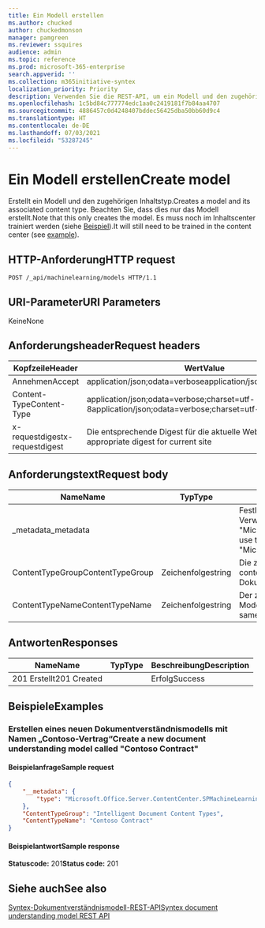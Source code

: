 ```yaml
---
title: Ein Modell erstellen
ms.author: chucked
author: chuckedmonson
manager: pamgreen
ms.reviewer: ssquires
audience: admin
ms.topic: reference
ms.prod: microsoft-365-enterprise
search.appverid: ''
ms.collection: m365initiative-syntex
localization_priority: Priority
description: Verwenden Sie die REST-API, um ein Modell und den zugehörigen Inhaltstyp zu erstellen.
ms.openlocfilehash: 1c5bd84c777774edc1aa0c2419181f7b84aa4707
ms.sourcegitcommit: 4886457c0d4248407bddec56425dba50bb60d9c4
ms.translationtype: HT
ms.contentlocale: de-DE
ms.lasthandoff: 07/03/2021
ms.locfileid: "53287245"
---
```

# <a name="create-model"></a><span data-ttu-id="77d08-103">Ein Modell erstellen</span><span class="sxs-lookup"><span data-stu-id="77d08-103">Create model</span></span>

<span data-ttu-id="77d08-104">Erstellt ein Modell und den zugehörigen Inhaltstyp.</span><span class="sxs-lookup"><span data-stu-id="77d08-104">Creates a model and its associated content type.</span></span> <span data-ttu-id="77d08-105">Beachten Sie, dass dies nur das Modell erstellt.</span><span class="sxs-lookup"><span data-stu-id="77d08-105">Note that this only creates the model.</span></span> <span data-ttu-id="77d08-106">Es muss noch im Inhaltscenter trainiert werden (siehe [Beispiel](rest-createmodel-method.md#examples)).</span><span class="sxs-lookup"><span data-stu-id="77d08-106">It will still need to be trained in the content center (see [example](rest-createmodel-method.md#examples)).</span></span>

## <a name="http-request"></a><span data-ttu-id="77d08-107">HTTP-Anforderung</span><span class="sxs-lookup"><span data-stu-id="77d08-107">HTTP request</span></span>

```http
POST /_api/machinelearning/models HTTP/1.1
```
## <a name="uri-parameters"></a><span data-ttu-id="77d08-108">URI-Parameter</span><span class="sxs-lookup"><span data-stu-id="77d08-108">URI Parameters</span></span>

<span data-ttu-id="77d08-109">Keine</span><span class="sxs-lookup"><span data-stu-id="77d08-109">None</span></span>

## <a name="request-headers"></a><span data-ttu-id="77d08-110">Anforderungsheader</span><span class="sxs-lookup"><span data-stu-id="77d08-110">Request headers</span></span>

| <span data-ttu-id="77d08-111">Kopfzeile</span><span class="sxs-lookup"><span data-stu-id="77d08-111">Header</span></span> | <span data-ttu-id="77d08-112">Wert</span><span class="sxs-lookup"><span data-stu-id="77d08-112">Value</span></span> |
|--------|-------|
|<span data-ttu-id="77d08-113">Annehmen</span><span class="sxs-lookup"><span data-stu-id="77d08-113">Accept</span></span>|<span data-ttu-id="77d08-114">application/json;odata=verbose</span><span class="sxs-lookup"><span data-stu-id="77d08-114">application/json;odata=verbose</span></span>|
|<span data-ttu-id="77d08-115">Content-Type</span><span class="sxs-lookup"><span data-stu-id="77d08-115">Content-Type</span></span>|<span data-ttu-id="77d08-116">application/json;odata=verbose;charset=utf-8</span><span class="sxs-lookup"><span data-stu-id="77d08-116">application/json;odata=verbose;charset=utf-8</span></span>|
|<span data-ttu-id="77d08-117">x-requestdigest</span><span class="sxs-lookup"><span data-stu-id="77d08-117">x-requestdigest</span></span>|<span data-ttu-id="77d08-118">Die entsprechende Digest für die aktuelle Website</span><span class="sxs-lookup"><span data-stu-id="77d08-118">The appropriate digest for current site</span></span>|

## <a name="request-body"></a><span data-ttu-id="77d08-119">Anforderungstext</span><span class="sxs-lookup"><span data-stu-id="77d08-119">Request body</span></span>

|<span data-ttu-id="77d08-120">Name</span><span class="sxs-lookup"><span data-stu-id="77d08-120">Name</span></span>    |<span data-ttu-id="77d08-121">Typ</span><span class="sxs-lookup"><span data-stu-id="77d08-121">Type</span></span>   |<span data-ttu-id="77d08-122">Beschreibung</span><span class="sxs-lookup"><span data-stu-id="77d08-122">Description</span></span> |
|--------|-------|------------|
|<span data-ttu-id="77d08-123">_metadata</span><span class="sxs-lookup"><span data-stu-id="77d08-123">_metadata</span></span>|  |<span data-ttu-id="77d08-124">Festlegen der Objekt-Metadaten auf dem SPO.</span><span class="sxs-lookup"><span data-stu-id="77d08-124">Set the object meta on the SPO.</span></span> <span data-ttu-id="77d08-125">Verwenden Sie immer den Wert: {"type": "Microsoft.Office.Server.ContentCenter.SPMachineLearningModelEntityData"}.</span><span class="sxs-lookup"><span data-stu-id="77d08-125">Always use the value: {"type": "Microsoft.Office.Server.ContentCenter.SPMachineLearningModelEntityData"}.</span></span> |
|<span data-ttu-id="77d08-126">ContentTypeGroup</span><span class="sxs-lookup"><span data-stu-id="77d08-126">ContentTypeGroup</span></span>|<span data-ttu-id="77d08-127">Zeichenfolge</span><span class="sxs-lookup"><span data-stu-id="77d08-127">string</span></span>|<span data-ttu-id="77d08-128">Die zugehörige Inhaltstypgruppe, die dem Modell zugeordnet ist.</span><span class="sxs-lookup"><span data-stu-id="77d08-128">The associated content type group associated with the model.</span></span> <span data-ttu-id="77d08-129">Standardmäßig auf „Intelligente Dokumentinhaltstypen“ festgelegt.</span><span class="sxs-lookup"><span data-stu-id="77d08-129">Defaulted to "Intelligent Document Content Types".</span></span>|
|<span data-ttu-id="77d08-130">ContentTypeName</span><span class="sxs-lookup"><span data-stu-id="77d08-130">ContentTypeName</span></span>|<span data-ttu-id="77d08-131">Zeichenfolge</span><span class="sxs-lookup"><span data-stu-id="77d08-131">string</span></span>|<span data-ttu-id="77d08-132">Der zugehörige Inhaltstypname.</span><span class="sxs-lookup"><span data-stu-id="77d08-132">The associated content type name.</span></span> <span data-ttu-id="77d08-133">Die erstellte Modelldatei wird den gleichen Namen haben.</span><span class="sxs-lookup"><span data-stu-id="77d08-133">The created model file will have the same name.</span></span>|

## <a name="responses"></a><span data-ttu-id="77d08-134">Antworten</span><span class="sxs-lookup"><span data-stu-id="77d08-134">Responses</span></span>

| <span data-ttu-id="77d08-135">Name</span><span class="sxs-lookup"><span data-stu-id="77d08-135">Name</span></span>   | <span data-ttu-id="77d08-136">Typ</span><span class="sxs-lookup"><span data-stu-id="77d08-136">Type</span></span>  | <span data-ttu-id="77d08-137">Beschreibung</span><span class="sxs-lookup"><span data-stu-id="77d08-137">Description</span></span>|
|--------|-------|------------|
|<span data-ttu-id="77d08-138">201 Erstellt</span><span class="sxs-lookup"><span data-stu-id="77d08-138">201 Created</span></span>| |<span data-ttu-id="77d08-139">Erfolg</span><span class="sxs-lookup"><span data-stu-id="77d08-139">Success</span></span>|

## <a name="examples"></a><span data-ttu-id="77d08-140">Beispiele</span><span class="sxs-lookup"><span data-stu-id="77d08-140">Examples</span></span>

### <a name="create-a-new-document-understanding-model-called-contoso-contract"></a><span data-ttu-id="77d08-141">Erstellen eines neuen Dokumentverständnismodells mit Namen „Contoso-Vertrag“</span><span class="sxs-lookup"><span data-stu-id="77d08-141">Create a new document understanding model called "Contoso Contract"</span></span>

#### <a name="sample-request"></a><span data-ttu-id="77d08-142">Beispielanfrage</span><span class="sxs-lookup"><span data-stu-id="77d08-142">Sample request</span></span>

```json
{
    "__metadata": {
        "type": "Microsoft.Office.Server.ContentCenter.SPMachineLearningModelEntityData"
    },
    "ContentTypeGroup": "Intelligent Document Content Types",
    "ContentTypeName": "Contoso Contract"
}
```

#### <a name="sample-response"></a><span data-ttu-id="77d08-143">Beispielantwort</span><span class="sxs-lookup"><span data-stu-id="77d08-143">Sample response</span></span>

<span data-ttu-id="77d08-144">**Statuscode:** 201</span><span class="sxs-lookup"><span data-stu-id="77d08-144">**Status code:** 201</span></span>

## <a name="see-also"></a><span data-ttu-id="77d08-145">Siehe auch</span><span class="sxs-lookup"><span data-stu-id="77d08-145">See also</span></span>

[<span data-ttu-id="77d08-146">Syntex-Dokumentverständnismodell-REST-API</span><span class="sxs-lookup"><span data-stu-id="77d08-146">Syntex document understanding model REST API</span></span>](syntex-model-rest-api.md)

